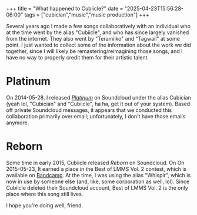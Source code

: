 +++
title = "What happened to Cubiicle?"
date = "2025-04-23T15:56:28-06:00"
tags = ["cubician","music","music production"]
+++

Several years ago I made a few songs collaboratively with an individual who at the time went by the alias "Cubiicle", and who has since largely vanished from the internet. They also went by "Teramiiko" and "Tagwail" at some point. I just wanted to collect some of the information about the work we did together, since I will likely be remastering/reimagining those songs, and I have no way to properly credit them for their artistic talent.

# Platinum

On 2014-05-28, I released [*Platinum*](https://soundcloud.com/cubician/platinum) on Soundcloud under the alias Cubician (yeah lol, "Cubician" and "Cubiicle", ha ha, get it out of your system). Based off private Soundcloud messages, it appears that we conducted this collaboration primarily over email; unfortunately, I don't have those emails anymore.

# Reborn

Some time in early 2015, Cubiicle released *Reborn* on Soundcloud. On On 2015-05-23, It earned a place in the Best of LMMS Vol. 2 contest, which is available on [Bandcamp](https://lmms.bandcamp.com/track/reborn). At the time, I was using the alias "Whispir", which is now in use by someone else (and, like, some corporation as well, lol). Since Cubiicle deleted their Soundcloud account, Best of LMMS Vol. 2 is the only place where this song still lives.

I hope you're doing well, friend.
